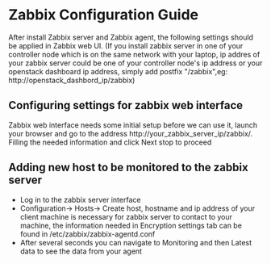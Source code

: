 # Zabbix Configuration Guide

After install Zabbix server and Zabbix agent, the following settings should be applied in Zabbix web UI. (If you install zabbix server in one of your controller node which is on the same network with your laptop, ip addres of your zabbix server could be one of your controller node's ip address or your openstack dashboard ip address, simply add postfix "/zabbix",eg: http://openstack_dashbord_ip/zabbix)

## Configuring settings for zabbix web interface

Zabbix web interface needs some initial setup before we can use it, launch your browser and go to the address http://your_zabbix_server_ip/zabbix/. Filling the needed information and click Next stop to proceed

## Adding new host to be monitored to the zabbix server

- Log in to the zabbix server interface
- Configuration-> Hosts-> Create host, 
hostname and ip address of your client machine is necessary for zabbix server to contact to your machine, the information needed in Encryption settings tab can be found in /etc/zabbix/zabbix-agentd.conf
- After several seconds you can navigate to Monitoring and then Latest data to see the data from your agent
